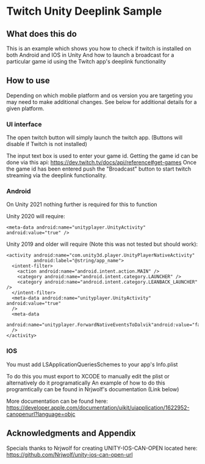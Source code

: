 
# Twitch Unity Deeplink Sample

## What does this do

This is an example which shows you how to check if twitch is installed on both Android and IOS in Unity
And how to launch a broadcast for a particular game id using the Twitch app's deeplink functionality

## How to use

Depending on which mobile platform and os version you are targeting you may need to make additional changes.
See below for additional details for a given platform.

### UI interface

The open twitch button will simply launch the twitch app. (Buttons will disable if Twitch is not installed)

The input text box is used to enter your game id. Getting the game id can be done via this api: https://dev.twitch.tv/docs/api/reference#get-games
Once the game id has been entered push the "Broadcast" button to start twitch streaming via the deeplink functionality.

### Android

On Unity 2021 nothing further is required for this to function

Unity 2020 will require:

`<meta-data android:name="unityplayer.UnityActivity" android:value="true" />`

Unity 2019 and older will require (Note this was not tested but should work):

    <activity android:name="com.unity3d.player.UnityPlayerNativeActivity"
              android:label="@string/app_name">
      <intent-filter>
        <action android:name="android.intent.action.MAIN" />
        <category android:name="android.intent.category.LAUNCHER" />
        <category android:name="android.intent.category.LEANBACK_LAUNCHER" />
      </intent-filter>
      <meta-data android:name="unityplayer.UnityActivity" android:value="true"
      />
      <meta-data
     android:name="unityplayer.ForwardNativeEventsToDalvik"android:value="false"
      />
    </activity> 

### IOS

You must add LSApplicationQueriesSchemes to your app's Info.plist

To do this you must export to XCODE to manually edit the plist or alternatively do it programatically
An example of how to do this programtically can be found in Nrjwolf's documentation (Link below)

More documentation can be found here: https://developer.apple.com/documentation/uikit/uiapplication/1622952-canopenurl?language=objc


## Acknowledgments and Appendix

Specials thanks to Nrjwolf for creating UNITY-IOS-CAN-OPEN located here: https://github.com/Nrjwolf/unity-ios-can-open-url
